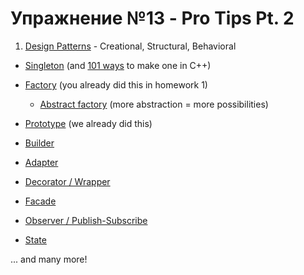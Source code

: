 # Упражнение №13 - Pro Tips Pt. 2
1. [Design Patterns](https://refactoring.guru/design-patterns/cpp) - Creational, Structural, Behavioral

* [Singleton](https://refactoring.guru/design-patterns/singleton/cpp/example#example-0) (and [101 ways](https://stackoverflow.com/questions/1008019/c-singleton-design-pattern/1008086#1008086) to make one in C++)

* [Factory](https://refactoring.guru/design-patterns/factory-method) (you already did this in homework 1)
    * [Abstract factory](https://refactoring.guru/design-patterns/abstract-factory) (more abstraction = more possibilities)

* [Prototype](https://refactoring.guru/design-patterns/prototype) (we already did this)

* [Builder](https://refactoring.guru/design-patterns/builder)

* [Adapter](https://refactoring.guru/design-patterns/adapter)

* [Decorator / Wrapper](https://refactoring.guru/design-patterns/decorator)

* [Facade](https://refactoring.guru/design-patterns/facade)

* [Observer / Publish-Subscribe](https://refactoring.guru/design-patterns/observer)

* [State](https://refactoring.guru/design-patterns/state)


... and many more!